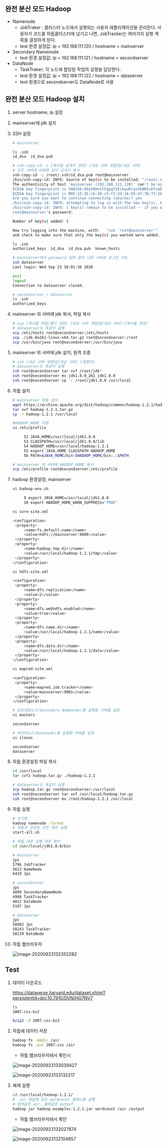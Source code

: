 ## 완전 분산 모드 Hadoop

- Namenode
  - JobTraker : 클러스터 노드에서 실행되는 사용자 애플리케이션을 관리한다. 사용자가 코드를 하둡클러스터에 넘기고 나면, JobTracker는 여러가지 실행 계획을 결정하게 된다.
  - test 환경 설정값: ip = 192.168.111.120 / hostname = mainserver
- Secondary Namenode
  - test 환경 설정값: ip = 192.168.111.121 / hostname = secondserver
- DataNode
  - TaskTraker; 각 노드에 할당된 작업의 실행을 담당한다.
  - test 환경 설정값: ip = 192.168.111.122 / hostname = dataserver
  - test 환경으로 secondserver도 DataNode로 사용



## 완전 분산 모드 Hadoop 설치

1. server hostname, ip 설정

2. mainserver에 jdk 설치

3. SSH 설정

   ```bash
   # mainserver
   
   ls .ssh
   id_dsa  id_dsa.pub
   
   # ssh-copy-id -i [복사할 공개키 경로] [대상 서버 계정]@[대상 서버]
   # 모든 서버에 아래와 같이 공개키 복사
   ssh-copy-id -i /root/.ssh/id_dsa.pub root@mainserver
   /bin/ssh-copy-id: INFO: Source of key(s) to be installed: "/root/.ssh/id_dsa.pub"
   The authenticity of host 'mainserver (192.168.111.120)' can't be established.
   ECDSA key fingerprint is SHA256:O9yV8HvVlFqpgYIEikwuRCqshkBR5vFFzaDKJtp5FVY.
   ECDSA key fingerprint is MD5:15:2b:cb:38:c5:f1:2d:16:59:df:70:73:34:e0:2f:b7.
   Are you sure you want to continue connecting (yes/no)? yes
   /bin/ssh-copy-id: INFO: attempting to log in with the new key(s), to filter out any that are already installed
   /bin/ssh-copy-id: INFO: 1 key(s) remain to be installed -- if you are prompted now it is to install the new keys
   root@mainserver's password: 
   
   Number of key(s) added: 1
   
   Now try logging into the machine, with:   "ssh 'root@mainserver'"
   and check to make sure that only the key(s) you wanted were added.
   
   ls .ssh
   authorized_keys  id_dsa  id_dsa.pub  known_hosts
   ```

   ```bash
   # mainserver에서 password 입력 없이 다른 서버로 로그인 가능
   ssh dataserver
   Last login: Wed Sep 23 10:01:36 2020
   
   exit
   logout
   Connection to dataserver closed.
   ```

   ```bash
   # secondserver / dataserver
   ls .ssh
   authorized_keys
   ```

   

4. mainserver 외 서버에 jdk 복사; 파일 복사

   ```bash
   # scp [복사할 파일/폴더 경로] [대상 서버 계정]@[대상 서버]:[복사될 경로]
   # dataserver도 똑같이 실행
   scp /etc/hosts root@secondserver:/etc/hosts
   scp ./jdk-8u261-linux-x64.tar.gz root@secondserver:/root
   scp /usr/bin/java root@secondserver:/usr/bin/java
   ```

   

5. mainserver 외 서버에 jdk 설치; 원격 조종

   ```bash
   # ssh [대상 서버 계정]@[대상 서버] [명령어]
   # dataserver도 똑같이 실행
   ssh root@secondserver tar xvf /root/jdk*
   ssh root@secondserver mv jdk1.8.0_261 jdk1.8.0
   ssh root@secondserver cp -r /root/jdk1.8.0 /usr/local
   ```

   

6. 하둡 설치

   ```bash
   # mainserver 하둡 설치
   wget https://archive.apache.org/dist/hadoop/common/hadoop-1.2.1/hadoop-1.2.1.tar.gz
   tar xvf hadoop-1.2.1.tar.gz 
   cp -r hadoop-1.2.1 /usr/local
   
   #HADOOP_HOME 지정
   vi /etc/profile
   
        52 JAVA_HOME=/usr/local/jdk1.8.0
        53 CLASSPATH=/usr/local/jdk1.8.0/lib
        54 HADOOP_HOME=/usr/local/hadoop-1.2.1
        55 export JAVA_HOME CLASSPATH HADOOP_HOME
        56 PATH=$JAVA_HOME/bin:$HADOOP_HOME/bin:.:$PATH
   
   # mainserver 외 서버에 HADOOP_HOME 복사
   scp /etc/profile root@secondserver:/etc/profile
   ```

   

7. hadoop 환경설정; mainserver

   ```bash
   vi hadoop-env.sh
   
        9 export JAVA_HOME=/usr/local/jdk1.8.0
        10 export HADOOP_HOME_WARN_SUPPRESS="TRUE"
   ```

   ```bash
   vi core-site.xml
   
   <configuration>
   	<property>
   		<name>fs.default.name</name>
   		<value>hdfs://mainserver:9000</value>
   	</property>
   	<property>
   		<name>hadoop.tmp.dir</name>
   		<value>/usr/local/hadoop-1.2.1/tmp</value>
   	</property>
   </configuration>
   ```

   ```bash
   vi hdfs-site.xml
   
   <configuration>
   	<property>
   		<name>dfs.replication</name>
   		<value>2</value> 
   	</property>
   	<property>
   		<name>dfs.webhdfs.enabled</name>
   		<value>true</value>
   	</property>
   	<property>
   		<name>dfs.name.dir</name>
   		<value>/usr/local/hadoop-1.2.1/name</value>
   	</property>
   	<property>
   		<name>dfs.data.dir</name>
   		<value>/usr/local/hadoop-1.2.1/data</value>
   	</property>
   </configuration>
   ```

   ```bash
   vi mapred-site.xml
   
   <configuration>
   	<property>
   		<name>mapred.job.tracker</name>
   		<value>mainserver:9001</value>
   	</property>
   </configuration>
   ```

   ```bash
   # 보조네임노드(Secondary Namenode)를 실행할 서버를 설정
   vi masters
   
   secondserver
   ```

   ```bash
   # 데이터노드(Datanode)를 실행할 서버를 설정
   vi slaves
   
   secondserver
   dataserver
   ```

   

8. 하둡 환경설정 파일 복사

   ```bash
   cd /usr/local
   tar cvfz hadoop.tar.gz ./hadoop-1.2.1
   
   # dataserver도 똑같이 실행
   scp hadoop.tar.gz root@secondserver:/usr/local
   ssh root@secondserver tar xvf /usr/local/hadoop.tar.gz
   ssh root@secondserver mv /root/hadoop-1.2.1 /usr/local
   ```

9. 하둡 실행

   ```bash
   # 초기화
   hadoop namenode -format
   # 하둡과 관련된 모든 데몬 실행
   start-all.sh
   
   # 하둡 데몬 실행 여부 확인
   cd /usr/local/jdk1.8.0/bin
   
   # mainserver
   jps
   5796 JobTracker
   5613 NameNode
   6429 Jps
   
   # secondserver
   jps
   4899 SecondaryNameNode
   4998 TaskTracker
   4812 DataNode
   5197 Jps
   
   # dataserver
   jps
   58482 Jps
   58243 TaskTracker
   58139 DataNode
   ```

10. 하둡 웹브라우저

    ![image-20200923132352282](md-images/image-20200923132352282.png)





## Test

1. 데이터 다운로드

   https://dataverse.harvard.edu/dataset.xhtml?persistentId=doi:10.7910/DVN/HG7NV7

   ```bash
   ls
   2007.csv.bz2
   
   bzip2 -d 2007.csv.bz2
   ```

2. 하둡에 데이터 저장

   ```bash
   hadoop fs -mkdir /air
   hadoop fs -put 2007.csv /air
   ```

   - 하둡 웹브라우저에서 확인시

   ![image-20200923133039427](md-images/image-20200923133039427.png)

   ![image-20200923133132217](md-images/image-20200923133132217.png)

   

3. 예제 실행

   ```bash
   cd /usr/local/hadoop-1.2.1/
   # -jar 파일에 있는 wordcount 클래스를 실행
   # 입력값은 air, 출력값은 output
   hadoop jar hadoop-examples-1.2.1.jar wordcount /air /output
   ```

   - 하둡 웹브라우저에서 확인

   ![image-20200923132027874](md-images/image-20200923132027874.png)

   ![image-20200923132104857](md-images/image-20200923132104857.png)


